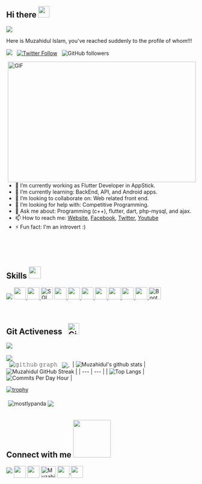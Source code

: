 ### <h2>Hi there <img src="https://raw.githubusercontent.com/MartinHeinz/MartinHeinz/master/wave.gif" width="30px !important" height="30px !important"></h2>


<img src="https://user-images.githubusercontent.com/73097560/115834477-dbab4500-a447-11eb-908a-139a6edaec5c.gif">

Here is Muzahidul Islam, you've reached suddenly to the profile of whom!!!
<br>

![](https://visitor-badge.glitch.me/badge?page_id=muzahidul190) &nbsp;
[![Twitter Follow](https://img.shields.io/twitter/follow/muzahidul190?label=Follow)](https://twitter.com/muzahidul190/)  &nbsp;
![GitHub followers](https://img.shields.io/github/followers/muzahidul190?label=Follow&style=social)


<img align="right" alt="GIF" src="https://github.com/abhisheknaiidu/abhisheknaiidu/blob/master/code.gif?raw=true" width="500" height="320" />

- 🔭 I’m currently working as Flutter Developer in AppStick.
- 🌱 I’m currently learning: BackEnd, API, and Android apps.
- 👯 I’m looking to collaborate on: Web related front end.
- 🤔 I’m looking for help with: Competitive Programming.
- 💬 Ask me about: Programming (c++), flutter, dart, php-mysql, and ajax.
- 📫 How to reach me: [Website](https://muzahidul190.com), [Facebook](https://facebook.com/Muzahidul190), [Twitter](https://twitter.com/muzahidul190), [Youtube](https://youtube.com/Muzahidul190)
- ⚡ Fun fact: I'm an introvert :)
<br><p>&nbsp;</p><br>
<h2> Skills <img src = "https://media2.giphy.com/media/QssGEmpkyEOhBCb7e1/giphy.gif?cid=ecf05e47a0n3gi1bfqntqmob8g9aid1oyj2wr3ds3mg700bl&rid=giphy.gif" width = 32px> </h2>
<img src="https://user-images.githubusercontent.com/73097560/115834477-dbab4500-a447-11eb-908a-139a6edaec5c.gif">
<a href= # > <img width ='32px' src ='https://raw.githubusercontent.com/rahulbanerjee26/githubAboutMeGenerator/main/icons/javascript.svg'> </a>
<a href= # > <img width ='32px' src ='https://i.ibb.co/LzmYpDX/146-1466902-php-logo-png-transparent-php-logo-png-png-removebg-preview.png'> </a>
<a href="#"> <img alt="SQL" title="SQL" height="32px" src="https://www.logo.wine/a/logo/MySQL/MySQL-Logo.wine.svg" /></a>
<a href= # > <img width ='32px' src ='https://raw.githubusercontent.com/rahulbanerjee26/githubAboutMeGenerator/main/icons/c.svg'> </a>
<a href= # > <img width ='32px' src ='https://upload.wikimedia.org/wikipedia/commons/thumb/3/3f/Git_icon.svg/1200px-Git_icon.svg.png'> </a>
<a href= # > <img width ='32px' src ='https://upload.wikimedia.org/wikipedia/commons/9/9a/Visual_Studio_Code_1.35_icon.svg'> </a>
<a href= # > <img width ='32px' src ='https://raw.githubusercontent.com/rahulbanerjee26/githubAboutMeGenerator/main/icons/cpp.svg'> </a>
<a href= # > <img width ='32px' src ='https://raw.githubusercontent.com/rahulbanerjee26/githubAboutMeGenerator/main/icons/css.svg'> </a>
<a href= # > <img width ='32px' src ='https://raw.githubusercontent.com/rahulbanerjee26/githubAboutMeGenerator/main/icons/html.svg'> </a>
<a href= # > <img width ='32px' src ='https://raw.githubusercontent.com/rahulbanerjee26/githubAboutMeGenerator/main/icons/android.svg'> </a>
<a href= # ><img width ='32px' src="https://img.icons8.com/color/48/000000/bootstrap.png" alt="Bootstrap" /> </a>


<br>
<p>&nbsp;</p>
<h2> Git Activeness &nbsp; <img src="https://media.giphy.com/media/cj87CxfRtrUifF3Ryk/giphy.gif" width="30px" alt="Git"/> </h2>
<img src="https://user-images.githubusercontent.com/73097560/115834477-dbab4500-a447-11eb-908a-139a6edaec5c.gif">
&nbsp;

![](https://github-profile-summary-cards.vercel.app/api/cards/profile-details?username=muzahidul190&theme=dracula)
<br> &nbsp;
![𝚐𝚒𝚝𝚑𝚞𝚋 𝚐𝚛𝚊𝚙𝚑](https://activity-graph.herokuapp.com/graph?username=muzahidul190&theme=dracula&hide_border=true&area=true)
&nbsp;
<a align="center" href="https://github.com/muzahidul190/Bootstrap_5_skeleton">
  <img align="center" src="https://github-readme-stats.vercel.app/api/pin/?username=muzahidul190&repo=Bootstrap_5_skeleton&theme=dracula" />
</a>
&nbsp;
| ![Muzahidul's github stats](https://github-readme-stats.vercel.app/api?username=muzahidul190&show_icons=true&include_all_commits=true&theme=dracula&count_private=true) | ![Muzahidul GitHub Streak](https://github-readme-streak-stats.herokuapp.com/?user=muzahidul190&theme=dracula) |
| --- | --- |
| ![Top Langs](https://github-readme-stats.vercel.app/api/top-langs/?username=muzahidul190&theme=dracula) | ![Commits Per Day Hour](https://github-profile-summary-cards.vercel.app/api/cards/productive-time?username=muzahidul190&theme=dracula) |
<br>

[![trophy](https://github-profile-trophy.vercel.app/?username=muzahidul190&theme=dracula)](https://github.com/ryo-ma/github-profile-trophy)

<div style="flex: 33.33%; padding: 5px;">
    <img align="center" src="https://github-readme-stats.vercel.app/api/wakatime?username=muzahidul190/b98a5409-4f6d-4a05-84d9-68669fe5de87" alt="mostlypanda" />
    <img align="center" src="https://wakatime.com/badge/user/97ee7560-886f-4337-b021-34ce1ef3e8ba.svg" />
</div>



<h2> Connect with me <img src='https://raw.githubusercontent.com/ShahriarShafin/ShahriarShafin/main/Assets/handshake.gif' width="100px"> </h2>
<img src="https://user-images.githubusercontent.com/73097560/115834477-dbab4500-a447-11eb-908a-139a6edaec5c.gif">
<a href = 'https://www.linkedin.com/in/muzahidul190'> <img width = '32px' align= 'center' src="https://raw.githubusercontent.com/rahulbanerjee26/githubAboutMeGenerator/main/icons/linked-in-alt.svg"/></a> 
<a href = 'https://www.twitter.com/muzahidul190'> <img width = '32px' align= 'center' src="https://raw.githubusercontent.com/rahulbanerjee26/githubAboutMeGenerator/main/icons/twitter.svg"/></a> 
<a href="https://facebook.com/muzahidul190" target="blank"><img align="center" src="https://raw.githubusercontent.com/rahuldkjain/github-profile-readme-generator/master/src/images/icons/Social/facebook.svg" alt="Muzahidul190" height="30" width="40" /></a>
<a href = 'https://muzahidul190.com/'> <img width = '32px' align= 'center' src="https://img.icons8.com/fluent/96/000000/domain.png"/> </a>  
<a href = 'https://www.github.com/muzahidul190'> <img width = '32px' align= 'center' src="https://raw.githubusercontent.com/rahulbanerjee26/githubAboutMeGenerator/main/icons/github.svg"/></a>
  
